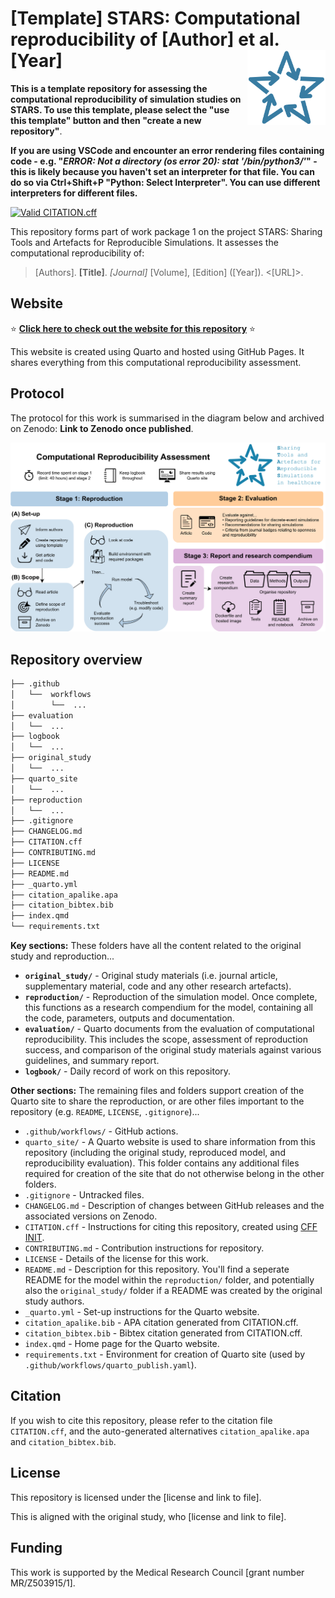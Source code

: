 <!-- TODO: Remove "[Template]" and amend to refer to the first author and year of the original study -->
# [Template] STARS: Computational reproducibility of [Author] et al. [Year] <a href="https://github.com/pythonhealthdatascience"><img src="quarto_site/stars_logo_blue.png" align="right" height="120" alt="STARS" /></a>

<!-- TODO: Remove this paragraph -->
**This is a template repository for assessing the computational reproducibility of simulation studies on STARS. To use this template, please select the "use this template" button and then "create a new repository"**.

<!-- TODO: Remove this paragraph -->
**If you are using VSCode and encounter an error rendering files containing code - e.g. "*ERROR: Not a directory (os error 20): stat '/bin/python3/'*" - this is likely because you haven't set an interpreter for that file. You can do so via Ctrl+Shift+P "Python: Select Interpreter". You can use different interpreters for different files.**

<!-- Status badge from GitHub action checking validity of CITATION.cff -->
<!-- TODO: Amend the URL to your repository -->
[![Valid CITATION.cff](https://github.com/pythonhealthdatascience/stars_reproduction_template/actions/workflows/cff_validation.yaml/badge.svg)](https://github.com/pythonhealthdatascience/stars_reproduction_template/actions/workflows/cff_validation.yaml)

This repository forms part of work package 1 on the project STARS: Sharing Tools and Artefacts for Reproducible Simulations. It assesses the computational reproducibility of:

<!-- TODO: Amend to citation for the original study -->
> [Authors]. **[Title]**. *[Journal]* [Volume], [Edition] ([Year]). <[URL]>.

## Website

<!-- TODO: Amend the URL to your website -->
⭐ **[Click here to check out the website for this repository](https://pythonhealthdatascience.github.io/stars_reproduction_template/)** ⭐

This website is created using Quarto and hosted using GitHub Pages. It shares everything from this computational reproducibility assessment.

## Protocol

The protocol for this work is summarised in the diagram below and archived on Zenodo: **Link to Zenodo once published**.

![Workflow](./quarto_site/stars_wp1_workflow.png)

## Repository overview

<!-- TODO: Update this if you amend the structure or contents of the repository -->
```bash
├── .github
│   └──  workflows
│        └──  ...
├── evaluation
│   └──  ...
├── logbook
│   └──  ...
├── original_study
│   └──  ...
├── quarto_site
│   └──  ...
├── reproduction
│   └──  ...
├── .gitignore
├── CHANGELOG.md
├── CITATION.cff
├── CONTRIBUTING.md
├── LICENSE
├── README.md
├── _quarto.yml
├── citation_apalike.apa
├── citation_bibtex.bib
├── index.qmd
└── requirements.txt
```

**Key sections:** These folders have all the content related to the original study and reproduction...

* **`original_study/`** - Original study materials (i.e. journal article, supplementary material, code and any other research artefacts).
* **`reproduction/`** - Reproduction of the simulation model. Once complete, this functions as a research compendium for the model, containing all the code, parameters, outputs and documentation.
* **`evaluation/`** - Quarto documents from the evaluation of computational reproducibility. This includes the scope, assessment of reproduction success, and comparison of the original study materials against various guidelines, and summary report.
* **`logbook/`** - Daily record of work on this repository.

**Other sections:** The remaining files and folders support creation of the Quarto site to share the reproduction, or are other files important to the repository (e.g. `README`, `LICENSE`, `.gitignore`)...

* `.github/workflows/` - GitHub actions.
* `quarto_site/` - A Quarto website is used to share information from this repository (including the original study, reproduced model, and reproducibility evaluation). This folder contains any additional files required for creation of the site that do not otherwise belong in the other folders.
* `.gitignore` - Untracked files.
* `CHANGELOG.md` - Description of changes between GitHub releases and the associated versions on Zenodo.
* `CITATION.cff` - Instructions for citing this repository, created using [CFF INIT](https://citation-file-format.github.io/).
* `CONTRIBUTING.md` - Contribution instructions for repository.
* `LICENSE` - Details of the license for this work.
* `README.md` - Description for this repository. You'll find a seperate README for the model within the `reproduction/` folder, and potentially also the `original_study/` folder if a README was created by the original study authors.
* `_quarto.yml` - Set-up instructions for the Quarto website.
* `citation_apalike.bib` - APA citation generated from CITATION.cff.
* `citation_bibtex.bib` - Bibtex citation generated from CITATION.cff.
* `index.qmd` - Home page for the Quarto website.
* `requirements.txt` - Environment for creation of Quarto site (used by `.github/workflows/quarto_publish.yaml`).

## Citation

If you wish to cite this repository, please refer to the citation file `CITATION.cff`, and the auto-generated alternatives `citation_apalike.apa` and `citation_bibtex.bib`.

## License

<!-- TODO: Add license name and link -->
This repository is licensed under the [license and link to file].

<!-- TODO: Add license name and link (e.g. "who also licensed their work under the [MIT License](link)") -->
This is aligned with the original study, who [license and link to file].

## Funding

This work is supported by the Medical Research Council [grant number MR/Z503915/1].